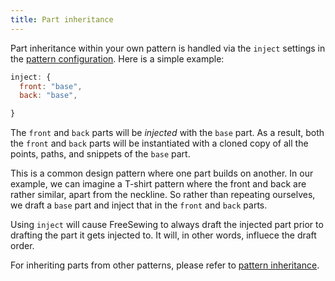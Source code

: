 ```yaml
---
title: Part inheritance
---
```


Part inheritance within your own pattern is handled via the `inject` settings in
the [pattern configuration](/reference/config/). Here is a simple example:

```js
inject: {
  front: "base",
  back: "base",

}
```

The `front` and `back` parts will be *injected* with the `base` part. As a result, both 
the `front` and `back` parts will be instantiated with a cloned copy of all the points, paths, 
and snippets of the `base` part.

This is a common design pattern where one part builds on another. In our example, we can imagine
a T-shirt pattern where the front and back are rather similar, apart from the neckline.
So rather than repeating ourselves, we draft a `base` part and inject that in the `front` and 
`back` parts.

Using `inject` will cause FreeSewing to always draft the injected part prior to 
drafting the part it gets injected to. It will, in other words, influece the draft order.

<Note>

For inheriting parts from other patterns, please refer to [pattern inheritance](/howtos/core/inheritance/).

</Note>
